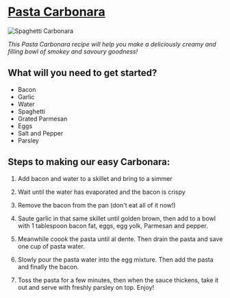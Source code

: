 # [Pasta Carbonara](https://www.cookingclassy.com/pasta-carbonara/)


![Spaghetti Carbonara](https://www.cookingclassy.com/wp-content/uploads/2020/10/spaghetti-carbonara-4.jpg)


_This Pasta Carbonara recipe will help you make a deliciously creamy and filling bowl of smokey and savoury goodness!_ 



## What will you need to get started? 

* Bacon
* Garlic 
* Water 
* Spaghetti
* Grated Parmesan
* Eggs
* Salt and Pepper 
* Parsley 

## Steps to making our easy Carbonara: 

1. Add bacon and water to a skillet and bring to a simmer

2. Wait until the water has evaporated and the bacon is crispy 

3. Remove the bacon from the pan (don't eat all of it now!)

4. Saute garlic in that same skillet until golden brown, then add to a bowl with 1 tablespoon bacon fat, eggs, egg yolk, Parmesan and pepper.

5. Meanwhile coook the pasta until al dente. Then drain the pasta and save one cup of pasta water.

6. Slowly pour the pasta water into the egg mixture. Then add the pasta and finally the bacon. 

7. Toss the pasta for a few minutes, then when the sauce thickens, take it out and serve with freshly parsley on top. Enjoy!